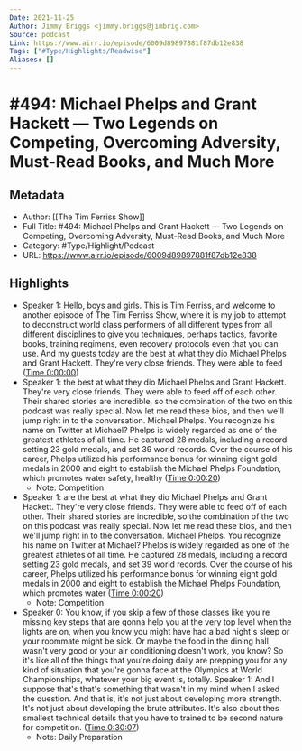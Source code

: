 ```yaml
---
Date: 2021-11-25
Author: Jimmy Briggs <jimmy.briggs@jimbrig.com>
Source: podcast
Link: https://www.airr.io/episode/6009d89897881f87db12e838
Tags: ["#Type/Highlights/Readwise"]
Aliases: []
---
```

# #494: Michael Phelps and Grant Hackett — Two Legends on Competing, Overcoming Adversity, Must-Read Books, and Much More

## Metadata
- Author: [[The Tim Ferriss Show]]
- Full Title: #494: Michael Phelps and Grant Hackett — Two Legends on Competing, Overcoming Adversity, Must-Read Books, and Much More
- Category: #Type/Highlight/Podcast
- URL: https://www.airr.io/episode/6009d89897881f87db12e838

## Highlights
- Speaker 1: Hello, boys and girls. This is Tim Ferriss, and welcome to another episode of The Tim Ferriss Show, where it is my job to attempt to deconstruct world class performers of all different types from all different disciplines to give you techniques, perhaps tactics, favorite books, training regimens, even recovery protocols even that you can use. And my guests today are the best at what they dio Michael Phelps and Grant Hackett. They're very close friends. They were able to feed ([Time 0:00:00](https://www.airr.io/quote/600fbbf2be596551aedab446))
- Speaker 1: the best at what they dio Michael Phelps and Grant Hackett. They're very close friends. They were able to feed off of each other. Their shared stories are incredible, so the combination of the two on this podcast was really special. Now let me read these bios, and then we'll jump right in to the conversation. Michael Phelps. You recognize his name on Twitter at Michael? Phelps is widely regarded as one of the greatest athletes of all time. He captured 28 medals, including a record setting 23 gold medals, and set 39 world records. Over the course of his career, Phelps utilized his performance bonus for winning eight gold medals in 2000 and eight to establish the Michael Phelps Foundation, which promotes water safety, healthy ([Time 0:00:20](https://www.airr.io/quote/600db0a0753aea756b1d53f4))
    - Note: Competition
- Speaker 1: are the best at what they dio Michael Phelps and Grant Hackett. They're very close friends. They were able to feed off of each other. Their shared stories are incredible, so the combination of the two on this podcast was really special. Now let me read these bios, and then we'll jump right in to the conversation. Michael Phelps. You recognize his name on Twitter at Michael? Phelps is widely regarded as one of the greatest athletes of all time. He captured 28 medals, including a record setting 23 gold medals, and set 39 world records. Over the course of his career, Phelps utilized his performance bonus for winning eight gold medals in 2000 and eight to establish the Michael Phelps Foundation, which promotes water ([Time 0:00:20](https://www.airr.io/quote/600fcfeabe5965242adab5f0))
    - Note: Competition
- Speaker 0: You know, if you skip a few of those classes like you're missing key steps that are gonna help you at the very top level when the lights are on, when you know you might have had a bad night's sleep or your roommate might be sick. Or maybe the food in the dining hall wasn't very good or your air conditioning doesn't work, you know? So it's like all of the things that you're doing daily are prepping you for any kind of situation that you're gonna face at the Olympics at World Championships, whatever your big event is, totally. 
  Speaker 1: And I suppose that's that's something that wasn't in my mind when I asked the question. And that is, it's not just about developing more strength. It's not just about developing the brute attributes. It's also about thes smallest technical details that you have to trained to be second nature for competition. ([Time 0:30:07](https://www.airr.io/quote/60123f58c9f3ab58a5f39cf5))
    - Note: Daily Preparation
